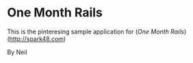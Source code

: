 # One Month Rails 

This is the pinteresing sample application for 
(*One Month Rails*) (http://spark48.com)

By Neil
